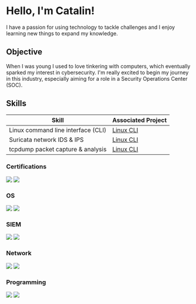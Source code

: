 # Hello, I'm Catalin!

<!-- <a href="https://linkedin.com"><img src="https://img.shields.io/badge/-LinkedIn-0072b1?&style=for-the-badge&logo=linkedin&logoColor=white" /></a> -->

<!-- [Brief Introduction - Remove this afterwards] -->

I have a passion for using technology to tackle challenges and I enjoy learning new things to expand my knowledge.

## Objective

When I was young I used to love tinkering with computers, which eventually sparked my interest in cybersecurity. I'm really excited to begin my journey in this industry, especially aiming for a role in a Security Operations Center (SOC).

## Skills
<!-- [Provide skills and associated project. Make sure to hyperlink the project - Remove this afterwards]] -->

| Skill                                         | Associated Project         |
|-----------------------------------------------|----------------------------|
| Linux command line interface (CLI)            | <a href="https://github.com/CataCsas/Linux_CLI">Linux CLI</a>|
| Suricata network IDS & IPS                    | <a href="https://github.com/CataCsas/Linux_CLI">Linux CLI</a>|
| tcpdump packet capture & analysis             | <a href="https://github.com/CataCsas/Linux_CLI">Linux CLI</a>|

### Certifications
<div>
    <img src="https://img.shields.io/badge/Google-Cybersecurity-4285F4?style=flat&logo=google&logoColor=white&color=0F9D58&labelColor=4285F4">
    <img src="https://img.shields.io/badge/-Security%2B-FF0000?&style=flat&logo=CompTIA&logoColor=white" />
</div>

### OS
<div>
    <img src="https://img.shields.io/badge/Linux-FCC624?style=flat&logo=linux&logoColor=black" />
    <img src="https://img.shields.io/badge/Windows-0078D6?style=flat&logo=windows&logoColor=white" />
</div>

### SIEM
<div>
    <!-- <img src="https://img.shields.io/badge/-Microsoft_Sentinel-0078D4?&style=for-the-badge&logo=Microsoft&logoColor=white" /> -->
    <img src="https://img.shields.io/badge/-Splunk-000000?&style=flat&logo=Splunk&logoColor=white" />
    <img src="https://img.shields.io/badge/Google%20Chronicle-4285F4?style=flat&logo=google&logoColor=white&color=4285F4&labelColor=0F9D58" />
    <!-- <img src="https://img.shields.io/badge/-Elastic-005571?&style=for-the-badge&logo=Elastic&logoColor=white" /> -->
</div>

### Network
<div>
    <img src="https://img.shields.io/badge/-Wireshark-1679A7?&style=flat&logo=Wireshark&logoColor=white" />
    <img src="https://img.shields.io/badge/-Suricata-EF3B2D?&style=flat&logo=Suricata&logoColor=white" />
   <!-- <img src="https://img.shields.io/badge/-Zeek-777BB4?&style=for-the-badge&logo=Zeek&logoColor=white" /> -->
</div>

<!-- ### Endpoint -->
<!--    <img src="https://img.shields.io/badge/-Microsoft_Defender_for_Endpoint-00A4EF?&style=for-the-badge&logo=Microsoft&logoColor=white" /> -->
<!--    <img src="https://img.shields.io/badge/-Velociraptor-4B275F?&style=for-the-badge&logo=Velociraptor&logoColor=white" /> -->

### Programming
<div>
    <img src="https://img.shields.io/badge/Python-306998?style=flat&logo=python&logoColor=ffd43b&labelColor=306998" />
    <img src="https://img.shields.io/badge/MySQL-4479A1?style=flat&logo=mysql&logoColor=blue&labelColor=white" />
</div>

<!-- ## Projects -->
<!-- - Detection Lab -->
<!-- - SOC Automation Project -->

<!-- ## Skills -->
<!-- [Provide skills and associated project. Make sure to hyperlink the project - Remove this afterwards]] -->

<!-- | Skill                                         | Associated Project         | -->
<!-- |-----------------------------------------------|----------------------------| -->
<!-- | SIEM Implementation and Log Analysis          | <a href="https://google.com">Detection Lab</a>| -->
<!-- | Network Traffic Monitoring and Attack Detection | <a href="https://google.com">Detection Lab</a>| -->
<!-- | Security Automation with Shuffle SOAR         | SOC Automation Lab| -->
<!-- | Incident Response Planning and Execution      | SOC Automation Lab| -->
<!-- | Case Management with TheHive                  | SOC Automation Lab| -->
<!-- | Scripting and Automation for Threat Mitigation | SOC Automation Lab| -->

<!-- ## Certifications -->
<!-- [Provide certifications that you have obtained. Use ChatGPT to help create the link - Remove this afterwards]] -->
<!-- <img src="https://img.shields.io/badge/-Security%2B-FF0000?&style=for-the-badge&logo=CompTIA&logoColor=white" /> -->
<!-- <img src="https://img.shields.io/badge/-Network%2B-007ACC?&style=for-the-badge&logo=CompTIA&logoColor=white" /> -->
<!-- <img src="https://img.shields.io/badge/-A%2B-4D4D4D?&style=for-the-badge&logo=CompTIA&logoColor=white" /> -->
<!-- <img src="https://img.shields.io/badge/-CDSA-006400?&style=for-the-badge&logoColor=white" /> -->
<!-- <img src="https://img.shields.io/badge/-CCD-000080?&style=for-the-badge&logoColor=white" /> -->
